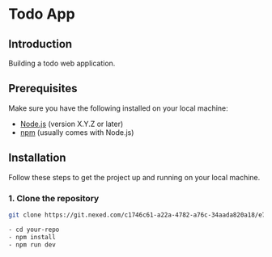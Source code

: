 # Todo App

## Introduction
Building a todo web application.

## Prerequisites
Make sure you have the following installed on your local machine:
- [Node.js](https://nodejs.org/) (version X.Y.Z or later)
- [npm](https://www.npmjs.com/) (usually comes with Node.js)

## Installation
Follow these steps to get the project up and running on your local machine.

### 1. Clone the repository
```bash
git clone https://git.nexed.com/c1746c61-a22a-4782-a76c-34aada820a18/e7899e37-f761-463d-a513-e06843c74ecf/Break-apart-the-component-hierarchy-0704b0fb95f1-68d5911e6b93

- cd your-repo
- npm install
- npm run dev
